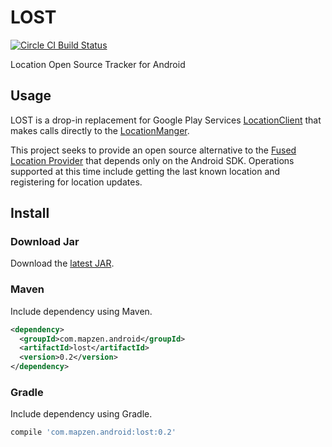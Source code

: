 # LOST

[![Circle CI Build Status](https://circleci.com/gh/mapzen/LOST.png?circle-token=87063f053ef960fa184031157ec01aa5549fd4ce)](https://circleci.com/gh/mapzen/LOST)

Location Open Source Tracker for Android

## Usage

LOST is a drop-in replacement for Google Play Services [LocationClient][1] that makes calls directly to the [LocationManger][2].

This project seeks to provide an open source alternative to the [Fused Location Provider][3] that depends only on the Android SDK. Operations supported at this time include getting the last known location and registering for location updates.

## Install

### Download Jar

Download the [latest JAR][4].

### Maven

Include dependency using Maven.

```xml
<dependency>
  <groupId>com.mapzen.android</groupId>
  <artifactId>lost</artifactId>
  <version>0.2</version>
</dependency>
```

### Gradle

Include dependency using Gradle.

```groovy
compile 'com.mapzen.android:lost:0.2'
```

[1]: https://developer.android.com/reference/com/google/android/gms/location/LocationClient.html
[2]: https://developer.android.com/reference/android/location/LocationManager.html
[3]: http://developer.android.com/google/play-services/location.html
[4]: http://search.maven.org/remotecontent?filepath=com/mapzen/android/lost/0.2/lost-0.2.jar
